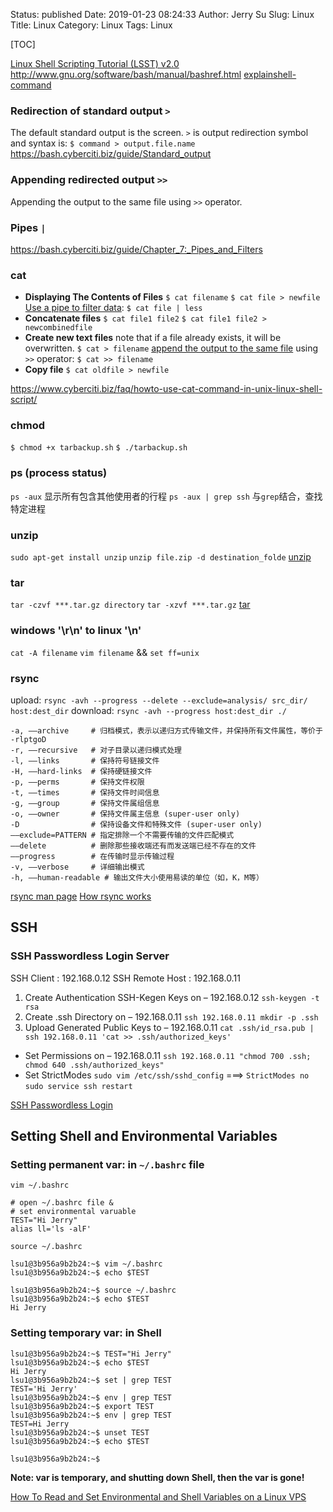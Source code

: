 Status: published
Date:  2019-01-23 08:24:33
Author: Jerry Su
Slug: Linux
Title: Linux
Category: Linux
Tags: Linux

[TOC]

[Linux Shell Scripting Tutorial (LSST) v2.0](https://bash.cyberciti.biz/guide/Main_Page)
http://www.gnu.org/software/bash/manual/bashref.html
[explainshell-command](https://www.explainshell.com/)


### Redirection of standard output `>`
The default standard output is the screen.
`>` is output redirection symbol and syntax is:
`$ command > output.file.name`
https://bash.cyberciti.biz/guide/Standard_output

### Appending redirected output `>>`
Appending the output to the same file using `>>` operator.

### Pipes `|`
https://bash.cyberciti.biz/guide/Chapter_7:_Pipes_and_Filters

### cat
- **Displaying The Contents of Files**
`$ cat filename`
`$ cat file > newfile`
[Use a pipe to filter data](https://bash.cyberciti.biz/guide/Pipes):
`$ cat file | less`
- **Concatenate files**
`$ cat file1 file2`
`$ cat file1 file2 >  newcombinedfile`
- **Create new text files**
 note that if a file already exists, it will be overwritten. 
`$ cat > filename`
[append the output to the same file](https://bash.cyberciti.biz/guide/Appending_redirected_output) using `>>` operator:
`$ cat >> filename`
- **Copy file**
`$ cat oldfile > newfile`

https://www.cyberciti.biz/faq/howto-use-cat-command-in-unix-linux-shell-script/

### chmod
`$ chmod +x tarbackup.sh`
`$ ./tarbackup.sh`

### ps (process status)
`ps -aux` 显示所有包含其他使用者的行程
`ps -aux | grep ssh` 与`grep`结合，查找特定进程

### unzip
`sudo apt-get install unzip`
`unzip file.zip -d destination_folde`
[unzip](https://askubuntu.com/questions/86849/how-to-unzip-a-zip-file-from-the-terminal)

### tar
`tar -czvf ***.tar.gz directory`
`tar -xzvf ***.tar.gz`
[tar](https://www.cnblogs.com/52linux/archive/2012/03/04/2379738.html)

### windows '\r\n' to linux '\n'
`cat -A filename`
`vim filename` && `set ff=unix`

### rsync
upload: `rsync -avh --progress --delete --exclude=analysis/ src_dir/ host:dest_dir`
download: `rsync -avh --progress host:dest_dir ./`
```
-a, ––archive	  # 归档模式，表示以递归方式传输文件，并保持所有文件属性，等价于 -rlptgoD
-r, ––recursive	  # 对子目录以递归模式处理
-l, ––links	      # 保持符号链接文件
-H, ––hard-links  # 保持硬链接文件
-p, ––perms	      # 保持文件权限
-t, ––times	      # 保持文件时间信息
-g, ––group	      # 保持文件属组信息
-o, ––owner	      # 保持文件属主信息 (super-user only)
-D	              # 保持设备文件和特殊文件 (super-user only)
––exclude=PATTERN #	指定排除一个不需要传输的文件匹配模式
––delete	      # 删除那些接收端还有而发送端已经不存在的文件
––progress	      # 在传输时显示传输过程
-v, ––verbose	  # 详细输出模式
-h, ––human-readable # 输出文件大小使用易读的单位（如，K，M等）

```
[rsync man page](https://download.samba.org/pub/rsync/rsync.html)
[How rsync works](https://rsync.samba.org/how-rsync-works.html)

## SSH
### SSH Passwordless Login Server
SSH Client : 192.168.0.12
SSH Remote Host : 192.168.0.11
1. Create Authentication SSH-Kegen Keys on – 192.168.0.12
`ssh-keygen -t rsa`
2. Create .ssh Directory on – 192.168.0.11
`ssh 192.168.0.11 mkdir -p .ssh`
3. Upload Generated Public Keys to – 192.168.0.11
`cat .ssh/id_rsa.pub | ssh 192.168.0.11 'cat >> .ssh/authorized_keys'`

- Set Permissions on – 192.168.0.11
`ssh 192.168.0.11 "chmod 700 .ssh; chmod 640 .ssh/authorized_keys"`
- Set StrictModes
`sudo vim /etc/ssh/sshd_config` ===> `StrictModes no`
`sudo service ssh restart`

[SSH Passwordless Login](https://www.tecmint.com/ssh-passwordless-login-using-ssh-keygen-in-5-easy-steps/)

## Setting Shell and Environmental Variables 
### Setting permanent var: in `~/.bashrc` file
`vim ~/.bashrc`
```
# open ~/.bashrc file &
# set environmental varuable
TEST="Hi Jerry"
alias ll='ls -alF'
```
`source ~/.bashrc`
```
lsu1@3b956a9b2b24:~$ vim ~/.bashrc
lsu1@3b956a9b2b24:~$ echo $TEST

lsu1@3b956a9b2b24:~$ source ~/.bashrc
lsu1@3b956a9b2b24:~$ echo $TEST
Hi Jerry
```
### Setting temporary var: in Shell
```
lsu1@3b956a9b2b24:~$ TEST="Hi Jerry"
lsu1@3b956a9b2b24:~$ echo $TEST
Hi Jerry
lsu1@3b956a9b2b24:~$ set | grep TEST
TEST='Hi Jerry'
lsu1@3b956a9b2b24:~$ env | grep TEST
lsu1@3b956a9b2b24:~$ export TEST
lsu1@3b956a9b2b24:~$ env | grep TEST
TEST=Hi Jerry
lsu1@3b956a9b2b24:~$ unset TEST
lsu1@3b956a9b2b24:~$ echo $TEST

lsu1@3b956a9b2b24:~$
```
**Note: var is temporary, and shutting down Shell, then the var is gone!**

[How To Read and Set Environmental and Shell Variables on a Linux VPS](https://www.digitalocean.com/community/tutorials/how-to-read-and-set-environmental-and-shell-variables-on-a-linux-vps)